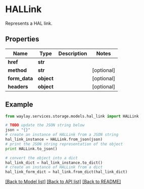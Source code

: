 # HALLink

Represents a HAL link.

## Properties

Name | Type | Description | Notes
------------ | ------------- | ------------- | -------------
**href** | **str** |  | 
**method** | **str** |  | [optional] 
**form_data** | **object** |  | [optional] 
**headers** | **object** |  | [optional] 

## Example

```python
from waylay.services.storage.models.hal_link import HALLink

# TODO update the JSON string below
json = "{}"
# create an instance of HALLink from a JSON string
hal_link_instance = HALLink.from_json(json)
# print the JSON string representation of the object
print HALLink.to_json()

# convert the object into a dict
hal_link_dict = hal_link_instance.to_dict()
# create an instance of HALLink from a dict
hal_link_form_dict = hal_link.from_dict(hal_link_dict)
```
[[Back to Model list]](../README.md#documentation-for-models) [[Back to API list]](../README.md#documentation-for-api-endpoints) [[Back to README]](../README.md)


